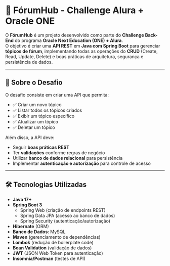 # 📌 FórumHub - Challenge Alura + Oracle ONE

O **FórumHub** é um projeto desenvolvido como parte do **Challenge Back-End** do programa **Oracle Next Education (ONE) + Alura**.  
O objetivo é criar uma **API REST** em **Java com Spring Boot** para gerenciar **tópicos de fórum**, implementando todas as operações do **CRUD** (Create, Read, Update, Delete) e boas práticas de arquitetura, segurança e persistência de dados.

---

## 📖 Sobre o Desafio
O desafio consiste em criar uma API que permita:

- ✅ Criar um novo tópico
- ✅ Listar todos os tópicos criados
- ✅ Exibir um tópico específico
- ✅ Atualizar um tópico
- ✅ Deletar um tópico

Além disso, a API deve:

- Seguir **boas práticas REST**
- Ter **validações** conforme regras de negócio
- Utilizar **banco de dados relacional** para persistência
- Implementar **autenticação e autorização** para controle de acesso

---

## 🛠 Tecnologias Utilizadas

- **Java 17+**
- **Spring Boot 3**
  - Spring Web (criação de endpoints REST)
  - Spring Data JPA (acesso ao banco de dados)
  - Spring Security (autenticação/autorização)
- **Hibernate** (ORM)
- **Banco de Dados**: MySQL
- **Maven** (gerenciamento de dependências)
- **Lombok** (redução de boilerplate code)
- **Bean Validation** (validação de dados)
- **JWT** (JSON Web Token para autenticação)
- **Insomnia/Postman** (testes de API)

